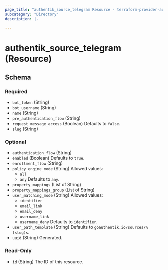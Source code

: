 ```yaml
---
page_title: "authentik_source_telegram Resource - terraform-provider-authentik"
subcategory: "Directory"
description: |-
  
---
```


# authentik_source_telegram (Resource)





<!-- schema generated by tfplugindocs -->
## Schema

### Required

- `bot_token` (String)
- `bot_username` (String)
- `name` (String)
- `pre_authentication_flow` (String)
- `request_message_access` (Boolean) Defaults to `false`.
- `slug` (String)

### Optional

- `authentication_flow` (String)
- `enabled` (Boolean) Defaults to `true`.
- `enrollment_flow` (String)
- `policy_engine_mode` (String) Allowed values:
  - `all`
  - `any`
 Defaults to `any`.
- `property_mappings` (List of String)
- `property_mappings_group` (List of String)
- `user_matching_mode` (String) Allowed values:
  - `identifier`
  - `email_link`
  - `email_deny`
  - `username_link`
  - `username_deny`
 Defaults to `identifier`.
- `user_path_template` (String) Defaults to `goauthentik.io/sources/%(slug)s`.
- `uuid` (String) Generated.

### Read-Only

- `id` (String) The ID of this resource.
